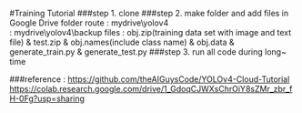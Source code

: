 #Training Tutorial
###step 1. clone 
###step 2. make folder and add files in Google Drive 
folder route : mydrive\yolov4\
             : mydrive\yolov4\backup
files : obj.zip(training data set with image and text file) 
         & test.zip & obj.names(include class name) 
         & obj.data 
         & generate_train.py 
         & generate_test.py
###step 3. run all code during long~ time 

###reference : https://github.com/theAIGuysCode/YOLOv4-Cloud-Tutorial
                  https://colab.research.google.com/drive/1_GdoqCJWXsChrOiY8sZMr_zbr_fH-0Fg?usp=sharing
